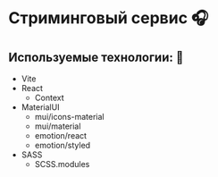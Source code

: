 # Стриминговый сервис :headphones:
## Используемые технологии: :scroll:
+ Vite
+ React
  + Context
+ MaterialUI
  + mui/icons-material
  + mui/material
  + emotion/react
  + emotion/styled
+ SASS
  + SCSS.modules